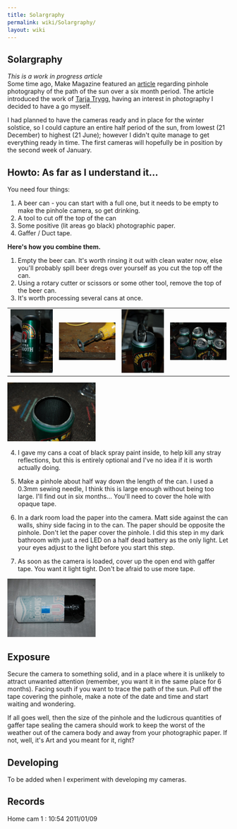 ```yaml
---
title: Solargraphy
permalink: wiki/Solargraphy/
layout: wiki
---
```


Solargraphy
-----------

*This is a work in progress article*  
Some time ago, Make Magazine featured an
[article](http://blog.makezine.com/archive/2010/02/lovely_solargraphy_photos.html)
regarding pinhole photography of the path of the sun over a six month
period. The article introduced the work of [Tarja
Trygg](http://www.solargraphy.com/), having an interest in photography I
decided to have a go myself.

I had planned to have the cameras ready and in place for the winter
solstice, so I could capture an entire half period of the sun, from
lowest (21 December) to highest (21 June); however I didn't quite manage
to get everything ready in time. The first cameras will hopefully be in
position by the second week of January.

Howto: As far as I understand it...
-----------------------------------

You need four things:

1.  A beer can - you can start with a full one, but it needs to be empty
    to make the pinhole camera, so get drinking.
2.  A tool to cut off the top of the can
3.  Some positive (lit areas go black) photographic paper.
4.  Gaffer / Duct tape.

**Here's how you combine them.**  
1. Empty the beer can. It's worth rinsing it out with clean water now,
else you'll probably spill beer dregs over yourself as you cut the top
off the can.  
2. Using a rotary cutter or scissors or some other tool, remove the top
of the beer can.  
3. It's worth processing several cans at once.

|                                                                                                                                                                             |                                                                                                                                                                  |                                                                                                                    |                                                                                                                                                                                                                                               |
|-----------------------------------------------------------------------------------------------------------------------------------------------------------------------------|------------------------------------------------------------------------------------------------------------------------------------------------------------------|--------------------------------------------------------------------------------------------------------------------|-----------------------------------------------------------------------------------------------------------------------------------------------------------------------------------------------------------------------------------------------|
| <img src="Solar-1-can.jpg" title="1. Empty beer can, your taste in beer may vary from mine." alt="1. Empty beer can, your taste in beer may vary from mine." width="150" /> | <img src="Solar-1-tool.jpg.jpg" title="2. Rotary cutter for removing the top of the can." alt="2. Rotary cutter for removing the top of the can." width="200" /> | <img src="Solar-1-headless-can.jpg" title="3. Can with top cut off." alt="3. Can with top cut off." width="150" /> | <img src="Solar-1-headless-cans.jpg" title="4. You may want to process several cans at once if you plan to make multiple cameras." alt="4. You may want to process several cans at once if you plan to make multiple cameras." width="200" /> |

  
<img src="Solar-1-matt-black.jpg" title="fig:5. Can given an internal coat of black paint." alt="5. Can given an internal coat of black paint." width="200" />

4. I gave my cans a coat of black spray paint inside, to help kill any
stray reflections, but this is entirely optional and I've no idea if it
is worth actually doing.

5. Make a pinhole about half way down the length of the can. I used a
0.3mm sewing needle, I think this is large enough without being too
large. I'll find out in six months... You'll need to cover the hole with
opaque tape.

6. In a dark room load the paper into the camera. Matt side against the
can walls, shiny side facing in to the can. The paper should be opposite
the pinhole. Don't let the paper cover the pinhole. I did this step in
my dark bathroom with just a red LED on a half dead battery as the only
light. Let your eyes adjust to the light before you start this step.

7. As soon as the camera is loaded, cover up the open end with gaffer
tape. You want it light tight. Don't be afraid to use more tape.

<img src="Solar-1-loaded.jpg" title="fig:6. The loaded beer can pinhole camera. The pinhole is under the blue tape. The open end is sealed up with gaffer tape" alt="6. The loaded beer can pinhole camera. The pinhole is under the blue tape. The open end is sealed up with gaffer tape" width="200" />  

Exposure
--------

Secure the camera to something solid, and in a place where it is
unlikely to attract unwanted attention (remember, you want it in the
same place for 6 months). Facing south if you want to trace the path of
the sun. Pull off the tape covering the pinhole, make a note of the date
and time and start waiting and wondering.

If all goes well, then the size of the pinhole and the ludicrous
quantities of gaffer tape sealing the camera should work to keep the
worst of the weather out of the camera body and away from your
photographic paper. If not, well, it's Art and you meant for it, right?

Developing
----------

To be added when I experiment with developing my cameras.

Records
-------

Home cam 1 : 10:54 2011/01/09
